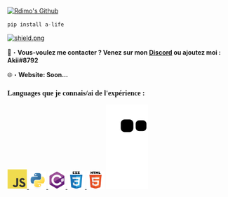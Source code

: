 <a href="https://discord.gg/UDfBDeVMpU" target="_blank"> <img src="https://cdn.discordapp.com/attachments/911932736762155079/911975606873362452/Xoverse_Github.png" alt="Rdimo's Github"/></a>
```py
pip install a-life
```

<a href="https://discord.gg/UDfBDeVMpU" target="_blank"> <img src="https://discord.com/api/guilds/907732412090425354/widget.png?style=shield" alt="shield.png"></a>

📩・**Vous-voulez me contacter ? Venez sur mon [Discord](https://discord.gg/UDfBDeVMpU) ou ajoutez moi : Akii#8792**
</a></p>
🌐・**Website: Soon...**
<h3 style="font-family:verdana" align="left">Languages que je connais/ai de l'expérience :</h3>
<p align="left"> <a href="https://developer.mozilla.org/en-US/docs/Web/JavaScript" target="_blank"> <img src="https://raw.githubusercontent.com/devicons/devicon/master/icons/javascript/javascript-original.svg" alt="javascript" width="45" height="45"/> </a> <a href="https://www.python.org" target="_blank"> <img src="https://raw.githubusercontent.com/devicons/devicon/master/icons/python/python-original.svg" alt="python" width="40" height="40"/> </a> <a href="https://www.w3schools.com/cs/" target="_blank"> <img src="https://raw.githubusercontent.com/devicons/devicon/master/icons/csharp/csharp-original.svg" alt="csharp" width="40" height="40"/> </a> <a href="https://www.w3schools.com/css/" target="_blank"> <img src="https://raw.githubusercontent.com/devicons/devicon/master/icons/css3/css3-original-wordmark.svg" alt="css3" width="40" height="40"/> </a> <a href="https://www.w3schools.com/html/" target="_blank"> <img src="https://raw.githubusercontent.com/devicons/devicon/master/icons/html5/html5-original-wordmark.svg" alt="html5" width="40" height="40"/></a>
<a target="_blank"><img src="https://github.com/rafaballerini/rafaballerini/blob/output/github-contribution-grid-snake.svg" alt="sneke"></a>
